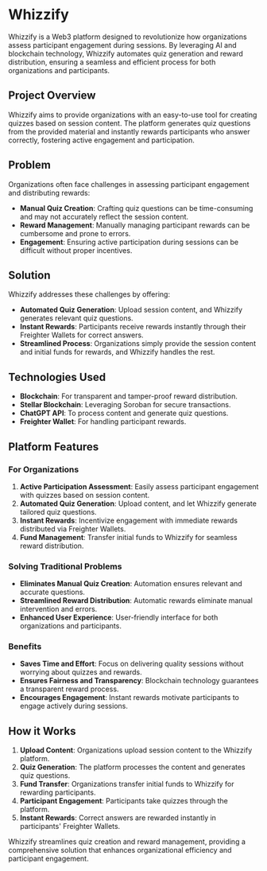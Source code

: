 # Whizzify

Whizzify is a Web3 platform designed to revolutionize how organizations assess participant engagement during sessions. By leveraging AI and blockchain technology, Whizzify automates quiz generation and reward distribution, ensuring a seamless and efficient process for both organizations and participants.

## Project Overview

Whizzify aims to provide organizations with an easy-to-use tool for creating quizzes based on session content. The platform generates quiz questions from the provided material and instantly rewards participants who answer correctly, fostering active engagement and participation.

## Problem

Organizations often face challenges in assessing participant engagement and distributing rewards:
- **Manual Quiz Creation**: Crafting quiz questions can be time-consuming and may not accurately reflect the session content.
- **Reward Management**: Manually managing participant rewards can be cumbersome and prone to errors.
- **Engagement**: Ensuring active participation during sessions can be difficult without proper incentives.

## Solution

Whizzify addresses these challenges by offering:
- **Automated Quiz Generation**: Upload session content, and Whizzify generates relevant quiz questions.
- **Instant Rewards**: Participants receive rewards instantly through their Freighter Wallets for correct answers.
- **Streamlined Process**: Organizations simply provide the session content and initial funds for rewards, and Whizzify handles the rest.

## Technologies Used

- **Blockchain**: For transparent and tamper-proof reward distribution.
- **Stellar Blockchain**: Leveraging Soroban for secure transactions.
- **ChatGPT API**: To process content and generate quiz questions.
- **Freighter Wallet**: For handling participant rewards.

## Platform Features

### For Organizations

1. **Active Participation Assessment**: Easily assess participant engagement with quizzes based on session content.
2. **Automated Quiz Generation**: Upload content, and let Whizzify generate tailored quiz questions.
3. **Instant Rewards**: Incentivize engagement with immediate rewards distributed via Freighter Wallets.
4. **Fund Management**: Transfer initial funds to Whizzify for seamless reward distribution.

### Solving Traditional Problems

- **Eliminates Manual Quiz Creation**: Automation ensures relevant and accurate questions.
- **Streamlined Reward Distribution**: Automatic rewards eliminate manual intervention and errors.
- **Enhanced User Experience**: User-friendly interface for both organizations and participants.

### Benefits

- **Saves Time and Effort**: Focus on delivering quality sessions without worrying about quizzes and rewards.
- **Ensures Fairness and Transparency**: Blockchain technology guarantees a transparent reward process.
- **Encourages Engagement**: Instant rewards motivate participants to engage actively during sessions.

## How it Works

1. **Upload Content**: Organizations upload session content to the Whizzify platform.
2. **Quiz Generation**: The platform processes the content and generates quiz questions.
3. **Fund Transfer**: Organizations transfer initial funds to Whizzify for rewarding participants.
4. **Participant Engagement**: Participants take quizzes through the platform.
5. **Instant Rewards**: Correct answers are rewarded instantly in participants' Freighter Wallets.

Whizzify streamlines quiz creation and reward management, providing a comprehensive solution that enhances organizational efficiency and participant engagement.
